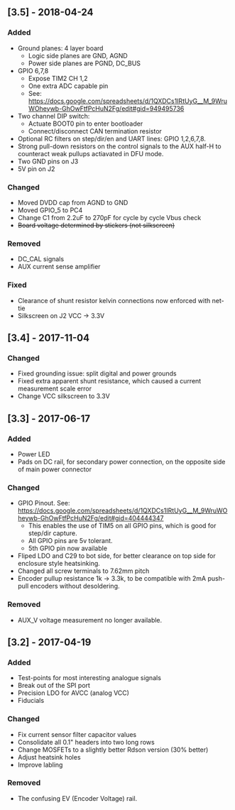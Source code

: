 
## [3.5] - 2018-04-24
### Added
* Ground planes: 4 layer board
  * Logic side planes are GND, AGND
  * Power side planes are PGND, DC_BUS
* GPIO 6,7,8
  * Expose TIM2 CH 1,2
  * One extra ADC capable pin
  * See: https://docs.google.com/spreadsheets/d/1QXDCs1IRtUyG__M_9WruWOheywb-GhOwFtfPcHuN2Fg/edit#gid=949495736
* Two channel DIP switch:
  * Actuate BOOT0 pin to enter bootloader
  * Connect/disconnect CAN termination resistor
* Optional RC filters on step/dir/en and UART lines: GPIO 1,2,6,7,8.
* Strong pull-down resistors on the control signals to the AUX half-H to counteract weak pullups actiavated in DFU mode.
* Two GND pins on J3
* 5V pin on J2

### Changed
* Moved DVDD cap from AGND to GND
* Moved GPIO_5 to PC4
* Change C1 from 2.2uF to 270pF for cycle by cycle Vbus check
* ~~Board voltage determined by stickers (not silkscreen)~~

### Removed
* DC_CAL signals
* AUX current sense amplifier

### Fixed
* Clearance of shunt resistor kelvin connections now enforced with net-tie
* Silkscreen on J2 VCC -> 3.3V


## [3.4] - 2017-11-04
### Changed
* Fixed grounding issue: split digital and power grounds
* Fixed extra apparent shunt resistance, which caused a current measurement scale error
* Change VCC silkscreen to 3.3V


## [3.3] - 2017-06-17
### Added
* Power LED
* Pads on DC rail, for secondary power connection, on the opposite side of main power connector

### Changed
* GPIO Pinout. See: https://docs.google.com/spreadsheets/d/1QXDCs1IRtUyG__M_9WruWOheywb-GhOwFtfPcHuN2Fg/edit#gid=404444347
  * This enables the use of TIM5 on all GPIO pins, which is good for step/dir capture.
  * All GPIO pins are 5v tolerant.
  * 5th GPIO pin now available
* Fliped LDO and C29 to bot side, for better clearance on top side for enclosure style heatsinking.
* Changed all screw terminals to 7.62mm pitch
* Encoder pullup resistance 1k -> 3.3k, to be compatible with 2mA push-pull encoders without desoldering.

### Removed
* AUX_V voltage measurement no longer available.


## [3.2] - 2017-04-19
### Added
* Test-points for most interesting analogue signals
* Break out of the SPI port
* Precision LDO for AVCC (analog VCC)
* Fiducials

### Changed
* Fix current sensor filter capacitor values
* Consolidate all 0.1" headers into two long rows
* Change MOSFETs to a slightly better Rdson version (30% better)
* Adjust heatsink holes
* Improve labling

### Removed
* The confusing EV (Encoder Voltage) rail.

